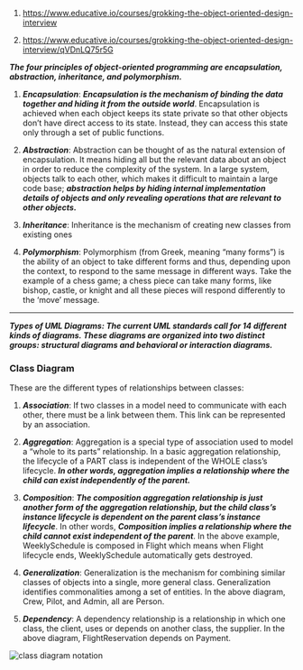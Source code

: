 1) https://www.educative.io/courses/grokking-the-object-oriented-design-interview

2) https://www.educative.io/courses/grokking-the-object-oriented-design-interview/qVDnLQ75r5G

***The four principles of object-oriented programming are encapsulation, abstraction, inheritance, and polymorphism.***

1) ***Encapsulation***: ***Encapsulation is the mechanism of binding the data together and hiding it from the outside world***. Encapsulation is achieved when each object keeps its state private so that other objects don’t have direct access to its state. Instead, they can access this state only through a set of public functions.

2) ***Abstraction***: Abstraction can be thought of as the natural extension of encapsulation. It means hiding all but the relevant data about an object in order to reduce the complexity of the system. In a large system, objects talk to each other, which makes it difficult to maintain a large code base; ***abstraction helps by hiding internal implementation details of objects and only revealing operations that are relevant to other objects.***

3) ***Inheritance***: Inheritance is the mechanism of creating new classes from existing ones

4) ***Polymorphism***: Polymorphism (from Greek, meaning “many forms”) is the ability of an object to take different forms and thus, depending upon the context, to respond to the same message in different ways. Take the example of a chess game; a chess piece can take many forms, like bishop, castle, or knight and all these pieces will respond differently to the ‘move’ message.


-------------------------------------------------------------------------------------------------------------------

***Types of UML Diagrams: The current UML standards call for 14 different kinds of diagrams. These diagrams are organized into two distinct groups: structural diagrams and behavioral or interaction diagrams.***


### Class Diagram

These are the different types of relationships between classes:

1) ***Association***: If two classes in a model need to communicate with each other, there must be a link between them. This link can be represented by an association.


2) ***Aggregation***: Aggregation is a special type of association used to model a “whole to its parts” relationship. In a basic aggregation relationship, the lifecycle of a PART class is independent of the WHOLE class’s lifecycle. ***In other words, aggregation implies a relationship where the child can exist independently of the parent.***


3) ***Composition***: ***The composition aggregation relationship is just another form of the aggregation relationship, but the child class’s instance lifecycle is dependent on the parent class’s instance lifecycle***. In other words, ***Composition implies a relationship where the child cannot exist independent of the parent***. In the above example, WeeklySchedule is composed in Flight which means when Flight lifecycle ends, WeeklySchedule automatically gets destroyed.


4) ***Generalization***: Generalization is the mechanism for combining similar classes of objects into a single, more general class. Generalization identifies commonalities among a set of entities. In the above diagram, Crew, Pilot, and Admin, all are Person.

5) ***Dependency***: A dependency relationship is a relationship in which one class, the client, uses or depends on another class, the supplier. In the above diagram, FlightReservation depends on Payment.


![class diagram notation](https://www.educative.io/api/collection/5668639101419520/5692201761767424/page/6235413119238144/image/6207956561428480.png)








